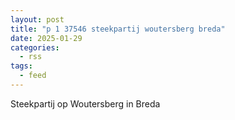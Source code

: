 ```yaml
---
layout: post
title: "p 1 37546 steekpartij woutersberg breda"
date: 2025-01-29
categories: 
  - rss
tags: 
  - feed
---
```


Steekpartij op Woutersberg in Breda

